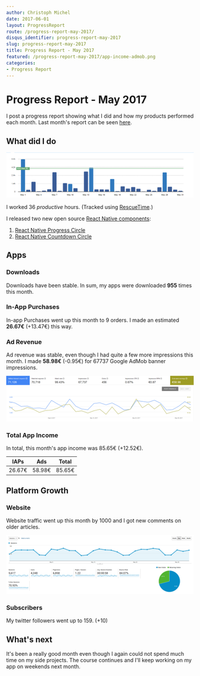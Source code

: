 ```yaml
---
author: Christoph Michel
date: 2017-06-01
layout: ProgressReport
route: /progress-report-may-2017/
disqus_identifier: progress-report-may-2017
slug: progress-report-may-2017
title: Progress Report - May 2017
featured: /progress-report-may-2017/app-income-admob.png
categories:
- Progress Report
---
```


# Progress Report - May 2017
I post a progress report showing what I did and how my products performed each month.
Last month's report can be seen [here](/progress-report-april-2017).

## What did I do

[![Productive Hours in May 2017](./rescueTime.png)](./rescueTime.png)

I worked 36 _productive_ hours. (Tracked using [RescueTime](/redirects/rescuetime).)  

I released two new open source [React Native components](/react-native-progress-circle/):
1. [React Native Progress Circle](https://github.com/MrToph/react-native-progress-circle)
2. [React Native Countdown Circle](https://github.com/MrToph/react-native-countdown-circle)

## Apps
### Downloads
Downloads have been stable. In sum, my apps were downloaded **955** times this month.

### In-App Purchases
In-app Purchases went up this month to 9 orders.
I made an estimated **26.67€** (+13.47€) this way.

### Ad Revenue
Ad revenue was stable, even though I had quite a few more impressions this month. I made **58.98€** (-0.95€) for 67737 Google AdMob banner impressions.

[![App Income AdMob](./app-income-admob.png)](./app-income-admob.png)

### Total App Income
In total, this month's app income was 85.65€ (+12.52€).

IAPs | Ads | Total
--- | --- | ---
26.67€ | 58.98€ | 85.65€

## Platform Growth
### Website
Website traffic went up this month by 1000 and I got new comments on older articles.

[![Website Traffic](./website-traffic.png)](./website-traffic.png)

### Subscribers
My twitter followers went up to 159. (+10)

## What's next
It's been a really good month even though I again could not spend much time on my side projects.
The course continues and I'll keep working on my app on weekends next month.